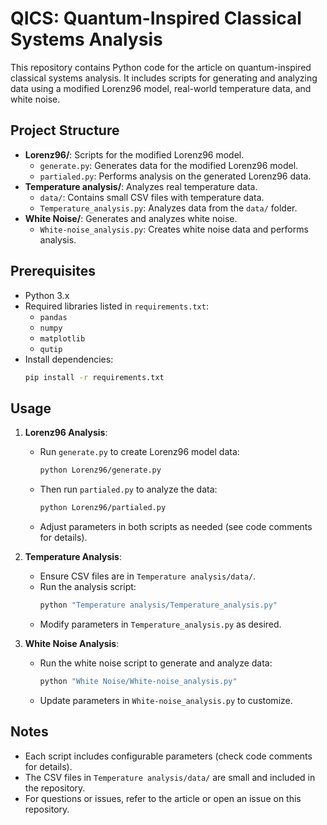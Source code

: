 # QICS: Quantum-Inspired Classical Systems Analysis

This repository contains Python code for the article on quantum-inspired classical systems analysis. It includes scripts for generating and analyzing data using a modified Lorenz96 model, real-world temperature data, and white noise.

## Project Structure

- **Lorenz96/**: Scripts for the modified Lorenz96 model.
  - `generate.py`: Generates data for the modified Lorenz96 model.
  - `partialed.py`: Performs analysis on the generated Lorenz96 data.
- **Temperature analysis/**: Analyzes real temperature data.
  - `data/`: Contains small CSV files with temperature data.
  - `Temperature_analysis.py`: Analyzes data from the `data/` folder.
- **White Noise/**: Generates and analyzes white noise.
  - `White-noise_analysis.py`: Creates white noise data and performs analysis.

## Prerequisites

- Python 3.x
- Required libraries listed in `requirements.txt`:
  - `pandas`
  - `numpy`
  - `matplotlib`
  - `qutip`
- Install dependencies:
  ```bash
  pip install -r requirements.txt
  ```

## Usage

1. **Lorenz96 Analysis**:
   - Run `generate.py` to create Lorenz96 model data:
     ```bash
     python Lorenz96/generate.py
     ```
   - Then run `partialed.py` to analyze the data:
     ```bash
     python Lorenz96/partialed.py
     ```
   - Adjust parameters in both scripts as needed (see code comments for details).

2. **Temperature Analysis**:
   - Ensure CSV files are in `Temperature analysis/data/`.
   - Run the analysis script:
     ```bash
     python "Temperature analysis/Temperature_analysis.py"
     ```
   - Modify parameters in `Temperature_analysis.py` as desired.

3. **White Noise Analysis**:
   - Run the white noise script to generate and analyze data:
     ```bash
     python "White Noise/White-noise_analysis.py"
     ```
   - Update parameters in `White-noise_analysis.py` to customize.

## Notes

- Each script includes configurable parameters (check code comments for details).
- The CSV files in `Temperature analysis/data/` are small and included in the repository.
- For questions or issues, refer to the article or open an issue on this repository.